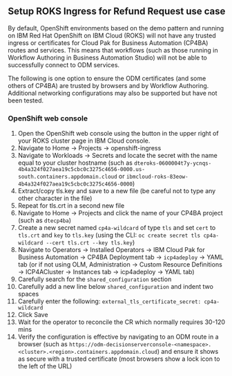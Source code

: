 ## Setup ROKS Ingress for Refund Request use case

By default, OpenShift environments based on the demo pattern and running on IBM Red Hat OpenShift on IBM Cloud (ROKS) will not have any trusted ingress or certificates for Cloud Pak for Business Automation (CP4BA) routes and services.  This means that workflows (such as those running in Workflow Authoring in Business Automation Studio) will not be able to successfully connect to ODM services.

The following is one option to ensure the ODM certificates (and some others of CP4BA) are trusted by browsers and by Workflow Authoring.  Additional networking configurations may also be supported but have not been tested.

### OpenShift web console

1. Open the OpenShift web console using the button in the upper right of your ROKS cluster page in IBM Cloud console.
1. Navigate to Home -> Projects -> openshift-ingress
1. Navigate to Workloads -> Secrets and locate the secret with the name equal to your cluster hostname (such as `dteroks-0600004t7y-ycnqs-4b4a324f027aea19c5cbc0c3275c4656-0000.us-south.containers.appdomain.cloud` or `ibmcloud-roks-83eow-4b4a324f027aea19c5cbc0c3275c4656-0000`)
1. Extract/copy tls.key and save to a new file (be careful not to type any other character in the file)
1. Repeat for tls.crt in a second new file
1. Navigate to Home -> Projects and click the name of your CP4BA project (such as `dtecp4ba`)
1. Create a new secret named `cp4a-wildcard` of type `tls` and set `cert` to `tls.crt` and `key` to `tls.key` (using the CLI: `oc create secret tls cp4a-wildcard --cert tls.crt --key tls.key`)
1. Navigate to Operators -> Installed Operators -> IBM Cloud Pak for Business Automation -> CP4BA Deployment tab -> `icp4adeploy` -> YAML tab (or if not using OLM, Administration -> Custom Resource Definitions -> ICP4ACluster -> Instances tab -> icp4adeploy -> YAML tab)
1. Carefully search for the `shared_configuration` section
1. Carefully add a new line below `shared_configuration` and indent two spaces
1. Carefully enter the following: `external_tls_certificate_secret: cp4a-wildcard`
1. Click Save
1. Wait for the operator to reconcile the CR which normally requires 30-120 mins
1. Verify the configuration is effective by navigating to an ODM route in a browser (such as `https://odm-decisionserverconsole-<namespace>.<cluster>.<region>.containers.appdomain.cloud`) and ensure it shows as secure with a trusted certificate (most browsers show a lock icon to the left of the URL)
